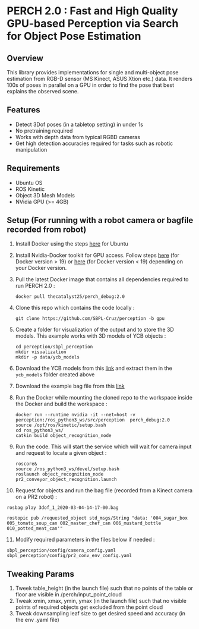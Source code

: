 # PERCH 2.0 : Fast and High Quality GPU-based Perception via Search for Object Pose Estimation

Overview
--------
This library provides implementations for single and multi-object pose estimation from RGB-D sensor (MS Kinect, ASUS Xtion etc.) data. It renders 100s of poses in parallel on a GPU in order to find the pose that best explains the observed scene.

Features
------------
* Detect 3Dof poses (in a tabletop setting) in under 1s
* No pretraining required
* Works with depth data from typical RGBD cameras
* Get high detection accuracies required for tasks such as robotic manipulation 

Requirements
------------
- Ubuntu OS 
- ROS Kinetic
- Object 3D Mesh Models
- NVidia GPU (>= 4GB)

Setup (For running with a robot camera or bagfile recorded from robot)
-----
1. Install Docker using the steps [here](https://github.com/fmidev/smartmet-server/wiki/Setting-up-Docker-and-Docker-Compose-(Ubuntu-16.04-and-18.04.1)) for Ubuntu

2. Install Nvidia-Docker toolkit for GPU access. Follow steps [here](https://github.com/NVIDIA/nvidia-docker/) (for Docker version > 19) or [here](https://github.com/NVIDIA/nvidia-docker/wiki/Installation-(version-2.0)) (for Docker version < 19) depending on your Docker version.
   
3. Pull the latest Docker image that contains all dependencies required to run PERCH 2.0 :
    ```
    docker pull thecatalyst25/perch_debug:2.0
    ```
4.  Clone this repo which contains the code locally : 
    ```
    git clone https://github.com/SBPL-Cruz/perception -b gpu
    ```
5. Create a folder for visualization of the output and to store the 3D models. This example works with 3D models of YCB objects :
   ```
   cd perception/sbpl_perception
   mkdir visualization
   mkdir -p data/ycb_models
   ```
6. Download the YCB models from this [link](https://drive.google.com/file/d/1gmcDD-5bkJfcMKLZb3zGgH_HUFbulQWu/view?usp=sharing) and extract them in the ```ycb_models``` folder created above
7. Download the example bag file from this [link](https://drive.google.com/file/d/1EVYREHvi0hW8DoMpVaNeMC9ruxYtm0aV/view?usp=sharing) 

8. Run the Docker while mounting the cloned repo to the workspace inside the Docker and build the workspace :
   ```
   docker run --runtime nvidia -it --net=host -v perception:/ros_python3_ws/src/perception  perch_debug:2.0
   source /opt/ros/kinetic/setup.bash
   cd ros_python3_ws/
   catkin build object_recognition_node
   ```
9. Run the code. This will start the service which will wait for camera input and request to locate a given object :
   ```
   roscore&
   source /ros_python3_ws/devel/setup.bash 
   roslaunch object_recognition_node pr2_conveyor_object_recognition.launch
   ```
10. Request for objects and run the bag file (recorded from a Kinect camera on a PR2 robot) :
   ```
   rosbag play 3dof_1_2020-03-04-14-17-00.bag

   rostopic pub /requested_object std_msgs/String "data: '004_sugar_box 005_tomato_soup_can 002_master_chef_can 006_mustard_bottle 010_potted_meat_can'"
   ```
11. Modify required parameters in the files below if needed :
   ```
   sbpl_perception/config/camera_config.yaml
   sbpl_perception/config/pr2_conv_env_config.yaml
   ```

Tweaking Params
------------
1. Tweek table_height (in the launch file) such that no points of the table or floor are visible in /perch/input_point_cloud
2. Tweak xmin, xmax, ymin, ymax (in the launch file) such that no visible points of required objects get excluded from the point cloud
3. Tweak downsampling leaf size to get desired speed and accuracy (in the env .yaml file)



